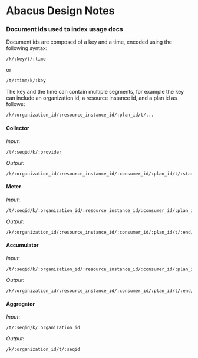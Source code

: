 Abacus Design Notes
===

### Document ids used to index usage docs 

Document ids are composed of a key and a time, encoded using the following syntax:
```
/k/:key/t/:time
```
or
```
/t/:time/k/:key
```

The key and the time can contain multiple segments, for example the key can include an organization id, a resource instance id, and a plan id  as follows:
```
/k/:organization_id/:resource_instance_id/:plan_id/t/...
```

#### Collector

_Input_:
```
/t/:seqid/k/:provider
```

_Output_:
```
/k/:organization_id/:resource_instance_id/:consumer_id/:plan_id/t/:start/:end/:seqid
```

#### Meter

_Input_:
```
/t/:seqid/k/:organization_id/:resource_instance_id/:consumer_id/:plan_id
```

_Output_:
```
/k/:organization_id/:resource_instance_id/:consumer_id/:plan_id/t/:end/:start
```

#### Accumulator

_Input_:
```
/t/:seqid/k/:organization_id/:resource_instance_id/:consumer_id/:plan_id
```

_Output_:
```
/k/:organization_id/:resource_instance_id/:consumer_id/:plan_id/t/:end/:start
```

#### Aggregator

_Input_:
```
/t/:seqid/k/:organization_id
```

_Output_:
```
/k/:organization_id/t/:seqid
```

